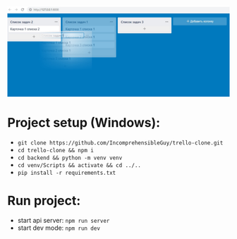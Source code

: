 ![alt text](preview1.jpg)

# Project setup (Windows):
* `git clone https://github.com/IncomprehensibleGuy/trello-clone.git`
* `cd trello-clone && npm i`
* `cd backend && python -m venv venv`
* `cd venv/Scripts && activate && cd ../..`
* `pip install -r requirements.txt`

# Run project:
* start api server: `npm run server`
* start dev mode: `npm run dev`
